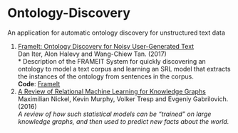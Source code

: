 # Ontology-Discovery
An application for automatic ontology discovery for unstructured text data

1. [FrameIt: Ontology Discovery for Noisy User-Generated Text](http://noisy-text.github.io/2018/pdf/W-NUT201823.pdf)
   <br/>Dan Iter, Alon Halevy and Wang-Chiew Tan. (2017)
   <br/> * Description of the FRAMEIT System for quickly discovering an ontology to model a text corpus and learning an SRL model that extracts the instances of the ontology from sentences in the corpus. 
   <br/>**Code**: [FrameIt](https://github.com/biggorilla-gh/frameit)
2. [A Review of Relational Machine Learning for Knowledge Graphs](https://arxiv.org/pdf/1503.00759.pdf)
   <br/>Maximilian Nickel, Kevin Murphy, Volker Tresp and Evgeniy Gabrilovich. (2016)
   <br/>*A review of how such statistical models can be “trained” on large knowledge graphs, and then used to predict
         new facts about the world.*
